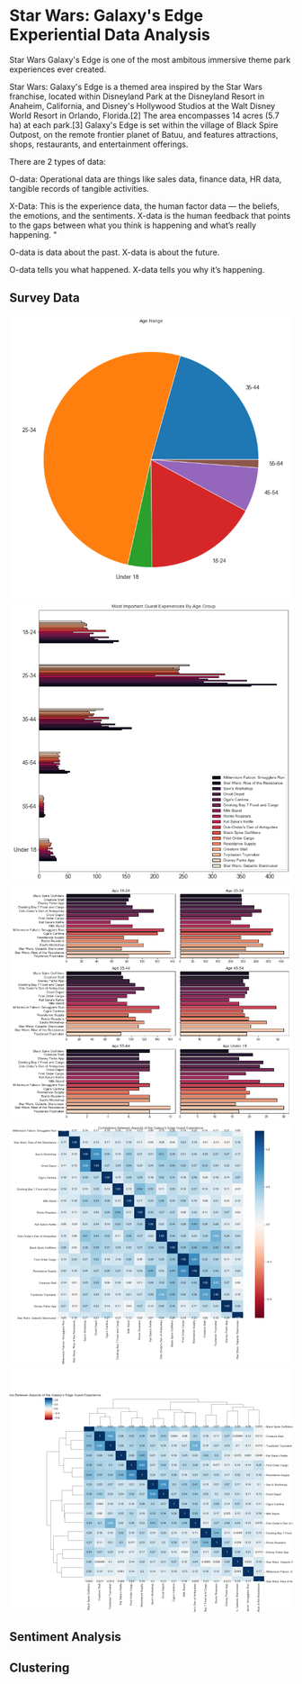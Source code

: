 # Star Wars: Galaxy's Edge Experiential Data Analysis

Star Wars Galaxy's Edge is one of the most ambitous immersive theme park experiences ever created.

Star Wars: Galaxy's Edge is a themed area inspired by the Star Wars franchise, located within Disneyland Park at the Disneyland Resort in Anaheim, California, and Disney's Hollywood Studios at the Walt Disney World Resort in Orlando, Florida.[2] The area encompasses 14 acres (5.7 ha) at each park.[3] Galaxy's Edge is set within the village of Black Spire Outpost, on the remote frontier planet of Batuu, and features attractions, shops, restaurants, and entertainment offerings.

There are 2 types of data:


O-data: Operational data are things like sales data, finance data, HR data, tangible records of tangible activities.

X-Data: This is the experience data, the human factor data — the beliefs, the emotions, and the sentiments. X-data is the human feedback that points to the gaps between what you think is happening and what’s really happening. "

O-data is data about the past. X-data is about the future. 

O-data tells you what happened. X-data tells you why it’s happening.

## Survey Data
![Age](images/age.png)
![Ages Grouped](images/age_grouped.png)
![Ages Seperate](images/age_seperate.png)
![Corr Matrix](images/corrmatrix.png)
![Clustermap](images/clustermap.png)

## Sentiment Analysis

## Clustering

